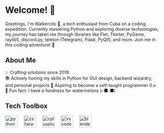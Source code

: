 # Welcome! 👋

Greetings, I'm Walkercito 🍉, a tech enthusiast from Cuba on a coding expedition. Currently mastering Python and exploring diverse technologies, my journey has taken me through libraries like Flet, Tkinter, PyGame, raylib5, discord.py, teleton (Telegram), Flask, PyQt5, and more. Join me in this coding adventure! 🚀

## About Me

✨ Crafting solutions since 2019  
📚 Actively honing my skills in Python for GUI design, backend wizardry, and personal projects
🎯 Aspiring to become a self-taught programmer 0.o  
🍉 Fun fact: I have a fondness for watermelons (⁠⌐⁠■⁠-⁠■⁠)

## Tech Toolbox

<div align="left">
  <div align="left">
  <img src="https://cdn.jsdelivr.net/gh/devicons/devicon/icons/python/python-original.svg" height="40" alt="python logo"  />
  <img width="12" />
  <img src="https://cdn.jsdelivr.net/gh/devicons/devicon/icons/csharp/csharp-original.svg" height="40" alt="csharp logo"  />
  <img width="12" />
  <img src="https://cdn.jsdelivr.net/gh/devicons/devicon/icons/cplusplus/cplusplus-original.svg" height="40" alt="cplusplus logo"  />
  <img width="12" />
  <img src="https://cdn.jsdelivr.net/gh/devicons/devicon/icons/vscode/vscode-original.svg" height="40" alt="vscode logo"  />
  <img width="12" />
  <img src="https://cdn.jsdelivr.net/gh/devicons/devicon/icons/blender/blender-original.svg" height="40" alt="blender logo"  />
  <img width="12" />
  <!-- Add more icons as needed -->
</div>

</div>
